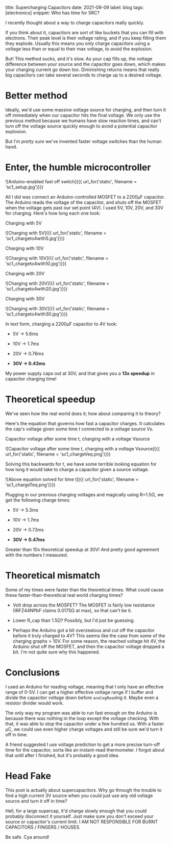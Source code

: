 title: Supercharging Capacitors
date: 2021-08-09
label: blog
tags: [electronics]
snippet: Who has time for 5RC?

I recently thought about a way to charge capacitors really quickly.

If you think about it, capacitors are sort of like buckets that you can fill with electrons. Their peak level is their voltage rating, and if you keep filling them they explode. Usually this means you only charge capacitors using a voltage less than or equal to their max voltage, to avoid the explosion.

But! This method sucks, and it's slow. As your cap fills up, the voltage difference between your source and the capacitor goes down, which makes your charging current go down too. Diminishing returns means that really big capacitors can take several seconds to charge up to a desired voltage. 

# Better method
Ideally, we'd use some massive voltage source for charging, and then turn it off immediately when our capacitor hits the final voltage. We only use the previous method because we humans have slow reaction times, and can't turn off the voltage source quickly enough to avoid a potential capacitor explosion.

But I'm *pretty sure* we've invented faster voltage switches than the human hand.

# Enter, the humble microcontroller
![Arduino-enabled fast off switch]({{ url_for('static', filename = 'sc1_setup.jpg')}})


All I did was connect an Arduino-controlled MOSFET to a 2200µF capacitor. The Arduino reads the voltage of the capacitor, and shuts off the MOSFET when the voltage gets past our set point (4V). I used 5V, 10V, 20V, and 30V for charging. Here's how long each one took:

<p class="caption">Charging with 5V</p>
![Charging with 5V]({{ url_for('static', filename = 'sc1_chargeto4with5.jpg')}})

<p class="caption">Charging with 10V</p>
![Charging with 10V]({{ url_for('static', filename = 'sc1_chargeto4with10.jpg')}})

<p class="caption">Charging with 20V</p>
![Charging with 20V]({{ url_for('static', filename = 'sc1_chargeto4with20.jpg')}})

<p class="caption">Charging with 30V</p>
![Charging with 30V]({{ url_for('static', filename = 'sc1_chargeto4with30.jpg')}})

In text form, charging a 2200µF capacitor to 4V took:

- 5V -> 5.6ms

- 10V -> 1.7ms

- 20V -> 0.76ms

- **30V -> 0.43ms**

My power supply caps out at 30V, and that gives you a **13x speedup** in capacitor charging time!

# Theoretical speedup
We've seen how the real world does it; how about comparing it to theory?

Here's the equation that governs how fast a capacitor charges. It calculates the cap's voltage given some time *t* connected to a voltage source Vs.

<p class="caption">Capacitor voltage after some time t, charging with a voltage Vsource</p>
![Capacitor voltage after some time t, charging with a voltage Vsource]({{ url_for('static', filename = 'sc1_chargeVeq.png')}})

Solving this backwards for *t*, we have some terrible looking equation for how long it would take to charge a capacitor given a source voltage.

![Above equation solved for time t]({{ url_for('static', filename = 'sc1_chargeTeq.png')}})

Plugging in our previous charging voltages and magically using R=1.5Ω, we get the following charge times:

- 5V -> 5.3ms

- 10V -> 1.7ms

- 20V -> 0.73ms

- **30V -> 0.47ms**


Greater than 10x theoretical speedup at 30V! And pretty good agreement with the numbers I measured. 

# Theoretical mismatch

Some of my times were faster than the theoretical times. What could cause these faster-than-theoretical real world charging times? 

- Volt drop across the MOSFET? The MOSFET is fairly low resistance (IRFZ44NPbF claims 0.0175Ω at max), so that can't be it. 

- Lower R_cap than 1.5Ω? Possibly, but I'd just be guessing.

- Perhaps the Arduino got a bit overzealous and cut off the capacitor before it truly charged to 4V? This seems like the case from some of the charging graphs > 10V. For some reason, the reached voltage hit 4V, the Arduino shut off the MOSFET, and then the capacitor voltage dropped a bit. I'm not quite sure why this happened.

# Conclusions
I used an Arduino for reading voltage, meaning that I only have an effective range of 0-5V. I can get a higher effective voltage range if I buffer and divide the capacitor voltage down before `analogRead`ing it. Maybe even a resistor divider would work.

The only way my program was able to run fast enough on the Arduino is because there was nothing in the loop except the voltage checking. With that, it was able to stop the capacitor under a few hundred us. With a faster µC, we could use even higher charge voltages and still be sure we'd turn it off in time.

A friend suggested I use voltage prediction to get a more precise turn-off time for the capacitor, sorta like an instant-read thermometer. I forgot about that until after I finished, but it's probably a good idea.

# Head Fake

This post is actually about supercapacitors. Why go through the trouble to find a high current 3V source when you could just use any old voltage source and turn it off in time? 

Hell, for a large supercap, it'd charge slowly enough that you could probably disconnect it yourself. Just make sure you don't exceed your source or capacitor's current limit. I AM NOT RESPONSIBLE FOR BURNT CAPACITORS / FINGERS / HOUSES. 

Be safe. Cya around!
